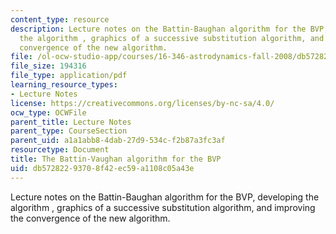 ```yaml
---
content_type: resource
description: Lecture notes on the Battin-Baughan algorithm for the BVP, developing
  the algorithm , graphics of a successive substitution algorithm, and improving the
  convergence of the new algorithm.
file: /ol-ocw-studio-app/courses/16-346-astrodynamics-fall-2008/db57282293708f42ec59a1108c05a43e_lec_17.pdf
file_size: 194316
file_type: application/pdf
learning_resource_types:
- Lecture Notes
license: https://creativecommons.org/licenses/by-nc-sa/4.0/
ocw_type: OCWFile
parent_title: Lecture Notes
parent_type: CourseSection
parent_uid: a1a1abb8-4dab-27d9-534c-f2b87a3fc3af
resourcetype: Document
title: The Battin-Vaughan algorithm for the BVP
uid: db572822-9370-8f42-ec59-a1108c05a43e
---
```

Lecture notes on the Battin-Baughan algorithm for the BVP, developing the algorithm , graphics of a successive substitution algorithm, and improving the convergence of the new algorithm.